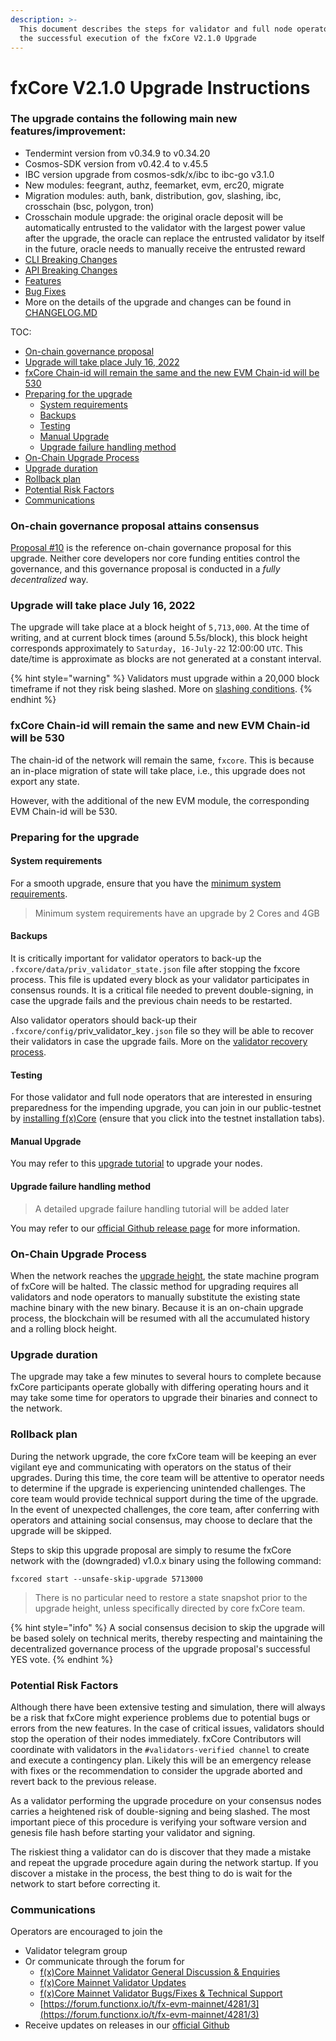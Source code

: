 ```yaml
---
description: >-
  This document describes the steps for validator and full node operators for
  the successful execution of the fxCore V2.1.0 Upgrade
---
```


# fxCore V2.1.0 Upgrade Instructions

### The upgrade contains the following main new features/improvement:

* Tendermint version from v0.34.9 to v0.34.20
* Cosmos-SDK version from v0.42.4 to v.45.5
* IBC version upgrade from cosmos-sdk/x/ibc to ibc-go v3.1.0
* New modules: feegrant, authz, feemarket, evm, erc20, migrate
* Migration modules: auth, bank, distribution, gov, slashing, ibc, crosschain (bsc, polygon, tron)
* Crosschain module upgrade: the original oracle deposit will be automatically entrusted to the validator with the largest power value after the upgrade, the oracle can replace the entrusted validator by itself in the future, oracle needs to manually receive the entrusted reward
* [CLI Breaking Changes](https://github.com/FunctionX/fx-core/blob/release/v2.1.x/CHANGELOG.md#cli-breaking-changes)
* [API Breaking Changes](https://github.com/FunctionX/fx-core/blob/release/v2.1.x/CHANGELOG.md#api-breaking-changes)
* [Features](https://github.com/FunctionX/fx-core/blob/release/v2.1.x/CHANGELOG.md#features)
* [Bug Fixes](https://github.com/FunctionX/fx-core/blob/release/v2.1.x/CHANGELOG.md#bug-fixes)
* More on the details of the upgrade and changes can be found in [CHANGELOG.MD](https://github.com/FunctionX/fx-core/blob/release/v2.1.x/CHANGELOG.md)

TOC:

* [On-chain governance proposal](fxcore-v2.1.0-upgrade-instructions.md#on-chain-governance-proposal-attains-consensus)
* [Upgrade will take place July 16, 2022](fxcore-v2.1.0-upgrade-instructions.md#upgrade-will-take-place-april-12-2022)
* [fxCore Chain-id will remain the same and the new EVM Chain-id will be 530](fxcore-v2.1.0-upgrade-instructions.md#chain-id-will-remain-the-same)
* [Preparing for the upgrade](fxcore-v2.1.0-upgrade-instructions.md#preparing-for-the-upgrade)
  * [System requirements](fxcore-v2.1.0-upgrade-instructions.md#system-requirement)
  * [Backups](fxcore-v2.1.0-upgrade-instructions.md#backups)
  * [Testing](fxcore-v2.1.0-upgrade-instructions.md#testing)
  * [Manual Upgrade](fxcore-v2.1.0-upgrade-instructions.md#manual-upgrade)
  * [Upgrade failure handling method](fxcore-v2.1.0-upgrade-instructions.md#upgrade-failure-handling-method)
* [On-Chain Upgrade Process](fxcore-v2.1.0-upgrade-instructions.md#on-chain-upgrade-process)
* [Upgrade duration](fxcore-v2.1.0-upgrade-instructions.md#upgrade-duration)
* [Rollback plan](fxcore-v2.1.0-upgrade-instructions.md#rollback-plan)
* [Potential Risk Factors](fxcore-v2.1.0-upgrade-instructions.md#potential-risk-factors)
* [Communications](fxcore-v2.1.0-upgrade-instructions.md#communications)

### On-chain governance proposal attains consensus <a href="#on-chain-governance-proposal-attains-consensus" id="on-chain-governance-proposal-attains-consensus"></a>

[Proposal #10](https://explorer.functionx.io/fxcore/proposals/10) is the reference on-chain governance proposal for this upgrade. Neither core developers nor core funding entities control the governance, and this governance proposal is  conducted in a _fully decentralized_ way.

### Upgrade will take place July 16, 2022 <a href="#upgrade-will-take-place-april-12-2022" id="upgrade-will-take-place-april-12-2022"></a>

The upgrade will take place at a block height of `5,713,000`. At the time of writing, and at current block times (around 5.5s/block), this block height corresponds approximately to `Saturday, 16-July-22` 12:00:00 `UTC`. This date/time is approximate as blocks are not generated at a constant interval.

{% hint style="warning" %}
Validators must upgrade within a 20,000 block timeframe if not they risk being slashed. More on [slashing conditions](../../validators/validator-faq.md#what-are-the-slashing-conditions).
{% endhint %}

### fxCore Chain-id will remain the same and new EVM Chain-id will be 530 <a href="#chain-id-will-remain-the-same" id="chain-id-will-remain-the-same"></a>

The chain-id of the network will remain the same, `fxcore`. This is because an in-place migration of state will take place, i.e., this upgrade does not export any state.

However, with the additional of the new EVM module, the corresponding EVM Chain-id will be 530.

### Preparing for the upgrade <a href="#preparing-for-the-upgrade" id="preparing-for-the-upgrade"></a>

#### System requirements <a href="#system-requirement" id="system-requirement"></a>

For a smooth upgrade, ensure that you have the [minimum system requirements](../../f-x-core/installation.md#hardware-requirements).

> Minimum system requirements have an upgrade by 2 Cores and 4GB

#### Backups <a href="#backups" id="backups"></a>

It is critically important for validator operators to back-up the `.fxcore/data/priv_validator_state.json` file after stopping the fxcore process. This file is updated every block as your validator participates in consensus rounds. It is a critical file needed to prevent double-signing, in case the upgrade fails and the previous chain needs to be restarted.

Also validator operators should back-up their `.fxcore/config/`priv\_validator\_key`.json` file so they will be able to recover their validators in case the upgrade fails. More on the [validator recovery process](../../validators/validator-recovery.md).

#### Testing <a href="#testing" id="testing"></a>

For those validator and full node operators that are interested in ensuring preparedness for the impending upgrade, you can join in our public-testnet by [installing f(x)Core](../../f-x-core/installation.md) (ensure that you click into the testnet installation tabs).

#### Manual Upgrade

You may refer to this [upgrade tutorial](../evm-upgrade-tutorial.md) to upgrade your nodes.

#### Upgrade failure handling method

> A detailed upgrade failure handling tutorial will be added later

You may refer to our [official Github release page](https://github.com/FunctionX/fx-core/releases) for more information.

### On-Chain Upgrade Process

When the network reaches the [upgrade height](fxcore-v2.1.0-upgrade-instructions.md#upgrade-will-take-place-april-12-2022), the state machine program of fxCore will be halted. The classic method for upgrading requires all validators and node operators to manually substitute the existing state machine binary with the new binary. Because it is an on-chain upgrade process, the blockchain will be resumed with all the accumulated history and a rolling block height.

### Upgrade duration

The upgrade may take a few minutes to several hours to complete because fxCore participants operate globally with differing operating hours and it may take some time for operators to upgrade their binaries and connect to the network.

### Rollback plan

During the network upgrade, the core fxCore team will be keeping an ever vigilant eye and communicating with operators on the status of their upgrades. During this time, the core team will be attentive to operator needs to determine if the upgrade is experiencing unintended challenges. The core team would provide technical support during the time of the upgrade. In the event of unexpected challenges, the core team, after conferring with operators and attaining social consensus, may choose to declare that the upgrade will be skipped.

Steps to skip this upgrade proposal are simply to resume the fxCore network with the (downgraded) v1.0.x binary using the following command:

```shell
fxcored start --unsafe-skip-upgrade 5713000
```

> There is no particular need to restore a state snapshot prior to the upgrade height, unless specifically directed by core fxCore team.

{% hint style="info" %}
A social consensus decision to skip the upgrade will be based solely on technical merits, thereby respecting and maintaining the decentralized governance process of the upgrade proposal's successful YES vote.
{% endhint %}

### Potential Risk Factors

Although there have been extensive testing and simulation, there will always be a risk that fxCore might experience problems due to potential bugs or errors from the new features. In the case of critical issues, validators should stop the operation of their nodes immediately. fxCore Contributors will coordinate with validators in the `#validators-verified channel` to create and execute a contingency plan. Likely this will be an emergency release with fixes or the recommendation to consider the upgrade aborted and revert back to the previous release.

As a validator performing the upgrade procedure on your consensus nodes carries a heightened risk of double-signing and being slashed. The most important piece of this procedure is verifying your software version and genesis file hash before starting your validator and signing.

The riskiest thing a validator can do is discover that they made a mistake and repeat the upgrade procedure again during the network startup. If you discover a mistake in the process, the best thing to do is wait for the network to start before correcting it.

### Communications <a href="#communications" id="communications"></a>

Operators are encouraged to join the

* Validator telegram group
* Or communicate through the forum for
  * [f(x)Core Mainnet Validator General Discussion & Enquiries](https://forum.functionx.io/t/f-x-core-mainnet-validator-general-discussion-enquiries/2142)
  * [f(x)Core Mainnet Validator Updates](https://forum.functionx.io/t/f-x-core-mainnet-validator-updates/2141)
  * [f(x)Core Mainnet Validator Bugs/Fixes & Technical Support](https://forum.functionx.io/t/f-x-core-mainnet-validator-bugs-fixes-technical-support/2140)
  * [https://forum.functionx.io/t/fx-evm-mainnet/4281/3](https://forum.functionx.io/t/fx-evm-mainnet/4281/3)
* Receive updates on releases in our [official Github](https://github.com/FunctionX/fx-core/releases)

